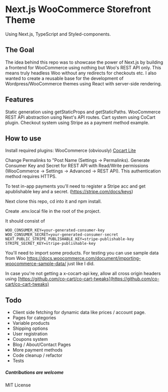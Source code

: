 # Next.js WooCommerce Storefront Theme 
Using Next.js, TypeScript and Styled-components. 

## The Goal

The idea behind this repo was to showcase the power of Next.js by building a frontend for WooCommerce using nothing but Woo's REST API only. This means truly headless Woo without any redirects for checkouts etc. I also wanted to create a reusable base for the development of Wordpress/WooCommerce themes using React with server-side rendering. 

## Features

Static generation using getStaticProps and getStaticPaths.
WooCommerce REST APi abstraction using Next's API routes.
Cart system using CoCart plugin.
Checkout system using Stripe as a payment method example.




## How to use

Install required plugins:
WooCommerce (obviously)
[Cocart Lite](https://wordpress.org/plugins/cart-rest-api-for-woocommerce) 

Change Permalinks to "Post Name (Settings -> Permalinks).
Generate Consumer Key and Secret for REST API with Read/Write permissions (WooCommerce -> Settings -> Advanced -> REST API). This authentication method requires HTTPS. 

To test in-app payments you'll need to register a Stripe acc and get apublishable key and a secret. (https://stripe.com/docs/keys) 

Next clone this repo, cd into it and npm install.

Create .env.local file in the root of the project. 

It should consist of 


``` NEXT_PUBLIC_WOO_API_URL=your-wordpress-api-url
WOO_CONSUMER_KEY=your-generated-consumer-key
WOO_CONSUMER_SECRET=your-generated-consumer-secret
NEXT_PUBLIC_STRIPE_PUBLISHABLE_KEY=stripe-publishable-key
STRIPE_SECRET_KEY=stripe-publishable-key
```


You'll need to import some products. For testing you can use sample data from Woo https://docs.woocommerce.com/document/importing-woocommerce-sample-data/ just like I did. 

In case you're not getting a x-cocart-api key, allow all cross origin headers using [https://github.com/co-cart/co-cart-tweaks](https://github.com/co-cart/co-cart-tweaks)

##  Todo

* Client side fetching for dynamic data like prices / account page. 
* Pages for categories
* Variable products
* Shipping options
* User registration
* Coupons system
* Blog / About/Contact Pages
* More payment methods
* Code cleanup / refactor
* Tests

##### Contributions are welcome

MIT License
